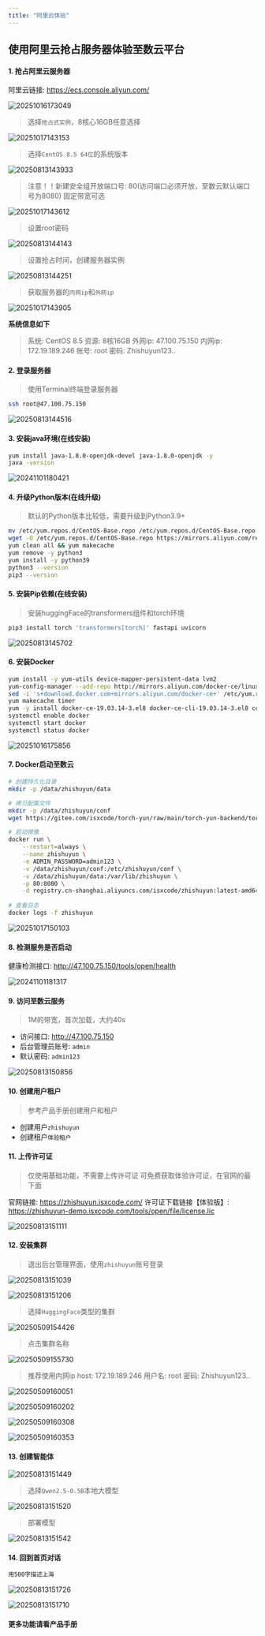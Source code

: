 ```yaml
---
title: "阿里云体验"
---
```


## 使用阿里云抢占服务器体验至数云平台

#### 1. 抢占阿里云服务器

阿里云链接:  https://ecs.console.aliyun.com/

![20251016173049](https://img.isxcode.com/picgo/20251016173049.png)

> 选择`抢占式实例`，8核心16GB任意选择

![20251017143153](https://img.isxcode.com/picgo/20251017143153.png)

> 选择`CentOS 8.5 64位`的系统版本

![20250813143933](https://img.isxcode.com/picgo/20250813143933.png)

> 注意！！新建安全组开放端口号: 80(访问端口必须开放，至数云默认端口号为8080)
> 固定带宽可选

![20251017143612](https://img.isxcode.com/picgo/20251017143612.png)

> 设置root密码

![20250813144143](https://img.isxcode.com/picgo/20250813144143.png)

> 设置抢占时间，创建服务器实例

![20250813144251](https://img.isxcode.com/picgo/20250813144251.png)

> 获取服务器的`内网ip`和`外网ip`

![20251017143905](https://img.isxcode.com/picgo/20251017143905.png)

**系统信息如下**

> 系统: CentOS 8.5
> 资源: 8核16GB
> 外网ip: 47.100.75.150
> 内网ip: 172.19.189.246
> 账号: root
> 密码: Zhishuyun123..

#### 2. 登录服务器

> 使用Terminal终端登录服务器

```bash
ssh root@47.100.75.150
```

![20250813144516](https://img.isxcode.com/picgo/20250813144516.png)

#### 3. 安装java环境(在线安装)

```bash
yum install java-1.8.0-openjdk-devel java-1.8.0-openjdk -y
java -version 
```

![20241101180421](https://img.isxcode.com/picgo/20241101180421.png)

#### 4. 升级Python版本(在线升级)

> 默认的Python版本比较低，需要升级到Python3.9+

```bash
mv /etc/yum.repos.d/CentOS-Base.repo /etc/yum.repos.d/CentOS-Base.repo.backup
wget -O /etc/yum.repos.d/CentOS-Base.repo https://mirrors.aliyun.com/repo/CentOS-vault-8.5.2111.repo
yum clean all && yum makecache
yum remove -y python3
yum install -y python39 
python3 --version
pip3 --version
```

#### 5. 安装Pip依赖(在线安装)

> 安装huggingFace的transformers组件和torch环境

```bash
pip3 install torch 'transformers[torch]' fastapi uvicorn 
```

![20250813145702](https://img.isxcode.com/picgo/20250813145702.png)

#### 6. 安装Docker

```bash
yum install -y yum-utils device-mapper-persistent-data lvm2
yum-config-manager --add-repo http://mirrors.aliyun.com/docker-ce/linux/centos/docker-ce.repo 
sed -i 's+download.docker.com+mirrors.aliyun.com/docker-ce+' /etc/yum.repos.d/docker-ce.repo
yum makecache timer
yum -y install docker-ce-19.03.14-3.el8 docker-ce-cli-19.03.14-3.el8 containerd.io
systemctl enable docker
systemctl start docker
systemctl status docker
```

![20251016175856](https://img.isxcode.com/picgo/20251016175856.png)

#### 7. Docker启动至数云

```bash
# 创建持久化目录
mkdir -p /data/zhishuyun/data

# 拷贝配置文件
mkdir -p /data/zhishuyun/conf
wget https://gitee.com/isxcode/torch-yun/raw/main/torch-yun-backend/torch-yun-main/src/main/resources/application-docker.yml -O /data/zhishuyun/conf/application-docker.yml

# 启动镜像
docker run \
    --restart=always \
    --name zhishuyun \
    -e ADMIN_PASSWORD=admin123 \
    -v /data/zhishuyun/conf:/etc/zhishuyun/conf \
    -v /data/zhishuyun/data:/var/lib/zhishuyun \
    -p 80:8080 \
    -d registry.cn-shanghai.aliyuncs.com/isxcode/zhishuyun:latest-amd64
    
# 查看日志
docker logs -f zhishuyun
```

![20251017150103](https://img.isxcode.com/picgo/20251017150103.png)

#### 8. 检测服务是否启动

健康检测接口: http://47.100.75.150/tools/open/health

![20241101181317](https://img.isxcode.com/picgo/20241101181317.png)

#### 9. 访问至数云服务

> 1M的带宽，首次加载，大约40s

- 访问接口: http://47.100.75.150
- 后台管理员账号: `admin` 
- 默认密码: `admin123`

![20250813150856](https://img.isxcode.com/picgo/20250813150856.png)

#### 10. 创建用户租户

> 参考产品手册创建用户和租户

- 创建用户`zhishuyun` 
- 创建租户`体验租户`

#### 11. 上传许可证

> 仅使用基础功能，不需要上传许可证
> 可免费获取体验许可证，在官网的最下面  

官网链接: https://zhishuyun.isxcode.com/
许可证下载链接【体验版】: 
https://zhishuyun-demo.isxcode.com/tools/open/file/license.lic

![20250813151111](https://img.isxcode.com/picgo/20250813151111.png)

#### 12. 安装集群

> 退出后台管理界面，使用`zhishuyun`账号登录

![20250813151039](https://img.isxcode.com/picgo/20250813151039.png)

![20250813151206](https://img.isxcode.com/picgo/20250813151206.png)

>  选择`HuggingFace`类型的集群

![20250509154426](https://img.isxcode.com/picgo/20250509154426.png)

> 点击集群名称

![20250509155730](https://img.isxcode.com/picgo/20250509155730.png)

> 推荐使用内网ip
> host: 172.19.189.246
> 用户名: root
> 密码: Zhishuyun123..

![20250509160051](https://img.isxcode.com/picgo/20250509160051.png)

![20250509160202](https://img.isxcode.com/picgo/20250509160202.png)

![20250509160308](https://img.isxcode.com/picgo/20250509160308.png)

![20250509160353](https://img.isxcode.com/picgo/20250509160353.png)

#### 13. 创建智能体

![20250813151449](https://img.isxcode.com/picgo/20250813151449.png)

> 选择`Qwen2.5-0.5B`本地大模型

![20250813151520](https://img.isxcode.com/picgo/20250813151520.png)

> 部署模型

![20250813151542](https://img.isxcode.com/picgo/20250813151542.png)

#### 14. 回到首页对话

```bash
用500字描述上海
```

![20250813151726](https://img.isxcode.com/picgo/20250813151726.png)

![20250813151710](https://img.isxcode.com/picgo/20250813151710.png)

#### 更多功能请看产品手册